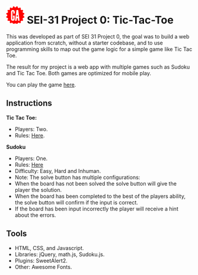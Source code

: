 # ![](img/ga.png) SEI-31 Project 0: Tic-Tac-Toe

This was developed as part of SEI 31 Project 0, the goal was to build a web application from scratch, without a starter codebase, and to use programming skills to map out the game logic for a simple game like Tic Tac Toe.

The result for my project is a web app with multiple games such as Sudoku and Tic Tac Toe. Both games are optimized for mobile play.

You can play the game [here](https://bennnym.github.io/project0/).

## Instructions

**Tic Tac Toe:**
* Players: Two.
* Rules: [Here](https://en.wikipedia.org/wiki/Tic-tac-toe).

**Sudoku**
* Players: One.
* Rules: [Here](https://en.wikipedia.org/wiki/Sudoku)
* Difficulty: Easy, Hard and Inhuman.
* Note: The solve button has multiple configurations:
* When the board has not been solved the solve button will give the player the solution. 
* When the board has been completed to the best of the players ability, the solve button will confirm if the input is correct.
* If the board has been input incorrectly the player will receive a hint about the errors.

## Tools
* HTML, CSS, and Javascript.
* Libraries: jQuery, math.js, Sudoku.js.
* Plugins: SweetAlert2.
* Other: Awesome Fonts.